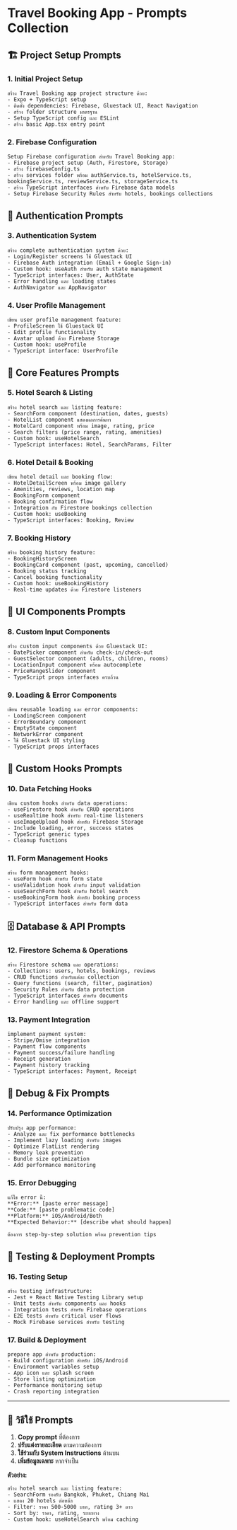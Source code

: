 # Travel Booking App - Prompts Collection

## 🏗️ Project Setup Prompts

### 1. Initial Project Setup
```
สร้าง Travel Booking app project structure ด้วย:
- Expo + TypeScript setup
- ติดตั้ง dependencies: Firebase, Gluestack UI, React Navigation
- สร้าง folder structure มาตรฐาน
- Setup TypeScript config และ ESLint
- สร้าง basic App.tsx entry point
```

### 2. Firebase Configuration
```
Setup Firebase configuration สำหรับ Travel Booking app:
- Firebase project setup (Auth, Firestore, Storage)
- สร้าง firebaseConfig.ts
- สร้าง services folder พร้อม authService.ts, hotelService.ts, bookingService.ts, reviewService.ts, storageService.ts
- สร้าง TypeScript interfaces สำหรับ Firebase data models
- Setup Firebase Security Rules สำหรับ hotels, bookings collections
```

## 🔐 Authentication Prompts

### 3. Authentication System
```
สร้าง complete authentication system ด้วย:
- Login/Register screens ใช้ Gluestack UI
- Firebase Auth integration (Email + Google Sign-in)
- Custom hook: useAuth สำหรับ auth state management
- TypeScript interfaces: User, AuthState
- Error handling และ loading states
- AuthNavigator และ AppNavigator
```

### 4. User Profile Management
```
เขียน user profile management feature:
- ProfileScreen ใช้ Gluestack UI
- Edit profile functionality
- Avatar upload ด้วย Firebase Storage
- Custom hook: useProfile
- TypeScript interface: UserProfile
```

## 🏨 Core Features Prompts

### 5. Hotel Search & Listing
```
สร้าง hotel search และ listing feature:
- SearchForm component (destination, dates, guests)
- HotelList component แสดงผลการค้นหา
- HotelCard component พร้อม image, rating, price
- Search filters (price range, rating, amenities)
- Custom hook: useHotelSearch
- TypeScript interfaces: Hotel, SearchParams, Filter
```

### 6. Hotel Detail & Booking
```
เขียน hotel detail และ booking flow:
- HotelDetailScreen พร้อม image gallery
- Amenities, reviews, location map
- BookingForm component
- Booking confirmation flow
- Integration กับ Firestore bookings collection
- Custom hook: useBooking
- TypeScript interfaces: Booking, Review
```

### 7. Booking History
```
สร้าง booking history feature:
- BookingHistoryScreen
- BookingCard component (past, upcoming, cancelled)
- Booking status tracking
- Cancel booking functionality
- Custom hook: useBookingHistory
- Real-time updates ด้วย Firestore listeners
```

## 🎨 UI Components Prompts

### 8. Custom Input Components
```
สร้าง custom input components ด้วย Gluestack UI:
- DatePicker component สำหรับ check-in/check-out
- GuestSelector component (adults, children, rooms)
- LocationInput component พร้อม autocomplete
- PriceRangeSlider component
- TypeScript props interfaces ครบถ้วน
```

### 9. Loading & Error Components
```
เขียน reusable loading และ error components:
- LoadingScreen component
- ErrorBoundary component
- EmptyState component
- NetworkError component
- ใช้ Gluestack UI styling
- TypeScript props interfaces
```

## 🔧 Custom Hooks Prompts

### 10. Data Fetching Hooks
```
เขียน custom hooks สำหรับ data operations:
- useFirestore hook สำหรับ CRUD operations
- useRealtime hook สำหรับ real-time listeners
- useImageUpload hook สำหรับ Firebase Storage
- Include loading, error, success states
- TypeScript generic types
- Cleanup functions
```

### 11. Form Management Hooks
```
สร้าง form management hooks:
- useForm hook สำหรับ form state
- useValidation hook สำหรับ input validation
- useSearchForm hook สำหรับ hotel search
- useBookingForm hook สำหรับ booking process
- TypeScript interfaces สำหรับ form data
```

## 🗄️ Database & API Prompts

### 12. Firestore Schema & Operations
```
สร้าง Firestore schema และ operations:
- Collections: users, hotels, bookings, reviews
- CRUD functions สำหรับแต่ละ collection
- Query functions (search, filter, pagination)
- Security Rules สำหรับ data protection
- TypeScript interfaces สำหรับ documents
- Error handling และ offline support
```

### 13. Payment Integration
```
implement payment system:
- Stripe/Omise integration
- Payment flow components
- Payment success/failure handling
- Receipt generation
- Payment history tracking
- TypeScript interfaces: Payment, Receipt
```

## 🧪 Debug & Fix Prompts

### 14. Performance Optimization
```
ปรับปรุง app performance:
- Analyze และ fix performance bottlenecks
- Implement lazy loading สำหรับ images
- Optimize FlatList rendering
- Memory leak prevention
- Bundle size optimization
- Add performance monitoring
```

### 15. Error Debugging
```
แก้ไข error นี้:
**Error:** [paste error message]
**Code:** [paste problematic code]
**Platform:** iOS/Android/Both
**Expected Behavior:** [describe what should happen]

ต้องการ step-by-step solution พร้อม prevention tips
```

## 📱 Testing & Deployment Prompts

### 16. Testing Setup
```
สร้าง testing infrastructure:
- Jest + React Native Testing Library setup
- Unit tests สำหรับ components และ hooks
- Integration tests สำหรับ Firebase operations
- E2E tests สำหรับ critical user flows
- Mock Firebase services สำหรับ testing
```

### 17. Build & Deployment
```
prepare app สำหรับ production:
- Build configuration สำหรับ iOS/Android
- Environment variables setup
- App icon และ splash screen
- Store listing optimization
- Performance monitoring setup
- Crash reporting integration
```

---

## 🎯 วิธีใช้ Prompts

1. **Copy prompt** ที่ต้องการ
2. **ปรับแต่งรายละเอียด** ตามความต้องการ
3. **ใช้ร่วมกับ System Instructions** ด้านบน
4. **เพิ่มข้อมูลเฉพาะ** หากจำเป็น

**ตัวอย่าง:**
```
สร้าง hotel search และ listing feature:
- SearchForm รองรับ Bangkok, Phuket, Chiang Mai
- แสดง 20 hotels ต่อหน้า
- Filter: ราคา 500-5000 บาท, rating 3+ ดาว
- Sort by: ราคา, rating, ระยะทาง
- Custom hook: useHotelSearch พร้อม caching
```